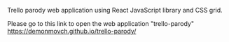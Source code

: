 Trello parody web application using React JavaScript library and CSS grid.

Please go to this link to open the web application "trello-parody" https://demonmovch.github.io/trello-parody/
